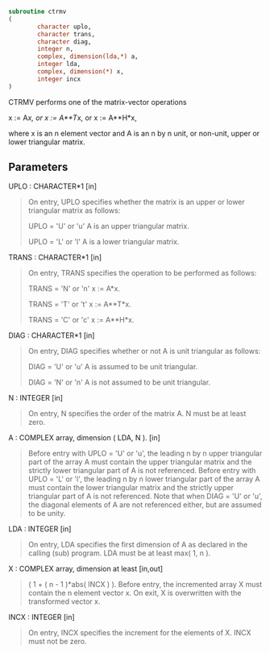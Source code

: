 ```fortran
subroutine ctrmv
(
        character uplo,
        character trans,
        character diag,
        integer n,
        complex, dimension(lda,*) a,
        integer lda,
        complex, dimension(*) x,
        integer incx
)
```

CTRMV  performs one of the matrix-vector operations

x := A*x,   or   x := A**T*x,   or   x := A**H*x,

where x is an n element vector and  A is an n by n unit, or non-unit,
upper or lower triangular matrix.

## Parameters
UPLO : CHARACTER*1 [in]
> On entry, UPLO specifies whether the matrix is an upper or
> lower triangular matrix as follows:
> 
> UPLO = 'U' or 'u'   A is an upper triangular matrix.
> 
> UPLO = 'L' or 'l'   A is a lower triangular matrix.

TRANS : CHARACTER*1 [in]
> On entry, TRANS specifies the operation to be performed as
> follows:
> 
> TRANS = 'N' or 'n'   x := A*x.
> 
> TRANS = 'T' or 't'   x := A**T*x.
> 
> TRANS = 'C' or 'c'   x := A**H*x.

DIAG : CHARACTER*1 [in]
> On entry, DIAG specifies whether or not A is unit
> triangular as follows:
> 
> DIAG = 'U' or 'u'   A is assumed to be unit triangular.
> 
> DIAG = 'N' or 'n'   A is not assumed to be unit
> triangular.

N : INTEGER [in]
> On entry, N specifies the order of the matrix A.
> N must be at least zero.

A : COMPLEX array, dimension ( LDA, N ). [in]
> Before entry with  UPLO = 'U' or 'u', the leading n by n
> upper triangular part of the array A must contain the upper
> triangular matrix and the strictly lower triangular part of
> A is not referenced.
> Before entry with UPLO = 'L' or 'l', the leading n by n
> lower triangular part of the array A must contain the lower
> triangular matrix and the strictly upper triangular part of
> A is not referenced.
> Note that when  DIAG = 'U' or 'u', the diagonal elements of
> A are not referenced either, but are assumed to be unity.

LDA : INTEGER [in]
> On entry, LDA specifies the first dimension of A as declared
> in the calling (sub) program. LDA must be at least
> max( 1, n ).

X : COMPLEX array, dimension at least [in,out]
> ( 1 + ( n - 1 )*abs( INCX ) ).
> Before entry, the incremented array X must contain the n
> element vector x. On exit, X is overwritten with the
> transformed vector x.

INCX : INTEGER [in]
> On entry, INCX specifies the increment for the elements of
> X. INCX must not be zero.

